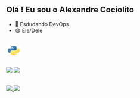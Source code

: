 ## Olá ! Eu sou o Alexandre Cociolito

- 🌱 Esdudando DevOps
- 😄 Ele/Dele

<div style="display: inline_block"><br>
    <img align="center" alt="Ale-Python" height="30" width="40" src="https://raw.githubusercontent.com/devicons/devicon/master/icons/python/python-original.svg">
  </div>
  
##

<div> 
  <a href = "mailto:alexandre_cociolito@hotmail.com"><img src="https://img.shields.io/badge/-Hotmail-%23333?style=for-the-badge&logo=hotmail&logoColor=white" target="_blank"></a>
  <a href="https://www.linkedin.com/in/alexandrecociolito" target="_blank"><img src="https://img.shields.io/badge/-LinkedIn-%230077B5?style=for-the-badge&logo=linkedin&logoColor=white" target="_blank"></a> 
  
</div>

##

<div>  
<a href="https://github.com/cociolito">  
<img height="180em" src="https://github-readme-stats.vercel.app/api?username=Cociolito&show_icons=true&theme=dracula&include_all_commits=true&count_private=true"/>  <img height="180em" src="https://github-readme-stats.vercel.app/api/top-langs/?username=Cociolito&layout=compact&langs_count=16&theme=dark"/>  
</div>  

